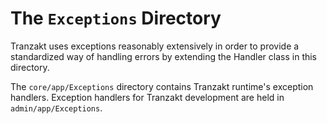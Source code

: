 # The `Exceptions` Directory
Tranzakt uses exceptions reasonably extensively in order to provide
a standardized way of handling errors by extending the Handler class in this directory.

The `core/app/Exceptions` directory contains Tranzakt runtime's exception handlers.
Exception handlers for Tranzakt development are held in `admin/app/Exceptions`.
